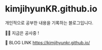 # kimjihyunKR.github.io

개인적으로 공부한 내용을 기록하는 블로그입니다.

🧱🔨 지금은 공사중 !

🔗 BLOG LINK
https://kimjihyunkr.github.io/
